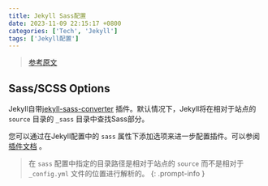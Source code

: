 ```yaml
---
title: Jekyll Sass配置
date: 2023-11-09 22:15:17 +0800
categories: ['Tech', 'Jekyll']
tags: ['Jekyll配置']
---
```




> [参考原文](https://jekyllrb.com/docs/configuration/sass/)



## Sass/SCSS Options

Jekyll自带[jekyll-sass-converter](https://github.com/jekyll/jekyll-sass-converter) 插件。默认情况下，Jekyll将在相对于站点的 `source` 目录的 `_sass` 目录中查找Sass部分。

您可以通过在Jekyll配置中的 `sass` 属性下添加选项来进一步配置插件。可以参阅[插件文档](https://github.com/jekyll/jekyll-sass-converter#usage) 。

> 在 `sass` 配置中指定的目录路径是相对于站点的 `source` 而不是相对于 `_config.yml` 文件的位置进行解析的。
{: .prompt-info }